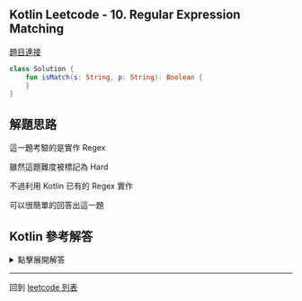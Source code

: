 ## Kotlin Leetcode - 10. Regular Expression Matching

[題目連接](https://leetcode.com/problems/regular-expression-matching/)

```kotlin
class Solution {
    fun isMatch(s: String, p: String): Boolean {
    }
}
```

## 解題思路

這一題考驗的是實作 Regex

雖然這題難度被標記為 Hard

不過利用 Kotlin 已有的 Regex 實作

可以很簡單的回答出這一題

## Kotlin 參考解答

<details>
  <summary>點擊展開解答</summary>


單一表達式的參考做法如下

```kotlin
class Solution {
    fun isMatch(s: String, p: String) =
        p.toRegex().matches(s)
}
```

</details>

------

回到 [leetcode 列表](index.md)
